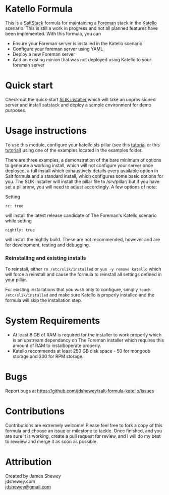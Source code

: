 #  Katello Formula
This is a [SaltStack](https://saltstack.com/) formula for maintaining a [Foreman](https://www.theforeman.org/) stack in the [Katello](https://www.theforeman.org/) scenario. This is still a work in progress and not all planned features have been implemented. With this formula, you can

 - Ensure your Foreman server is installed in the Katello scenario
 - Configure your foreman server using YAML
 - Deploy a new Foreman server
 - Add an existing minion that was not deployed using Katello to your foreman server

#  Quick start
Check out the quick-start [SLIK installer](https://github.com/jdshewey/slik-installer) which will take an unprovisioned server and install satstack and deploy a sample environment for demo purposes.

#  Usage instructions
To use this module, configure your katello.sls pillar (see this [tutorial](https://docs.saltstack.com/en/getstarted/config/pillar.html) or this [tutorial](https://docs.saltstack.com/en/latest/topics/tutorials/pillar.html)) using one of the examples located in the examples folder.

There are three examples, a demonstration of the bare minimum of options to generate a working install, which will not configure your server once deployed, a full install which exhaustively details every available option in Salt formula and a standard install, which configures some basic options for you. The SLIK installer will install the pillar file to /srv/pillar/ but if you have set a pillarenv, you will need to adjust accordingly. A few options of note:

Setting

    rc: true

will install the latest release candidate of The Foreman's Katello scenario while setting

    nightly: true

will install the nightly build. These are not recommended, however and are for development, testing and debugging.

###  Reinstalling and existing installs

To reinstall, either `rm /etc/slik/installed` or `yum -y remove katello` which will force a reinstall and cause the formula to reinstall all settings defined in your pillar.

For existing installations that you wish only to configure, simiply `touch /etc/slik/installed` and make sure Katello is properly installed and the formula will skip the installation step.

#  System Requirements

 - At least 8 GB of RAM is required for the installer to work properly which is an upstream dependancy on The Foreman installer which requires this amount of RAM to install/operate properly. 
 - Katello recommends at least 250 GB disk space - 50 for mongodb storage and 200 for RPM storage.

#  Bugs
Report bugs at https://github.com/jdshewey/salt-formula-katello/issues

#  Contributions
Contributions are extremely welcome! Please feel free to fork a copy of this formula and choose an issue or milestone to tackle. Once finished, and you are sure it is working, create a pull request for review, and I will do my best to reveiew and merge it as soon as possible.

#  Attribution
Created by James Shewey<br>
jdshewey.com<br>
jdshewey@gmail.com<br>
